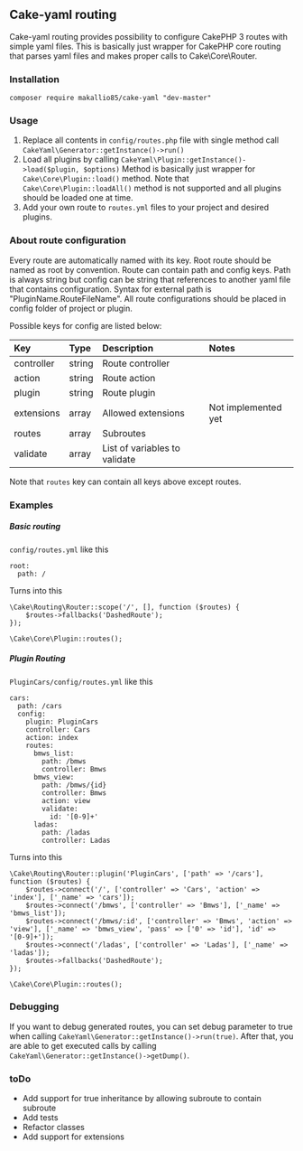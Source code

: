 Cake-yaml routing
-------------------------

Cake-yaml routing provides possibility to configure CakePHP 3 routes with simple yaml files. This is basically just wrapper for CakePHP core routing that parses yaml files and makes proper calls to Cake\Core\Router.

### Installation ###

```composer require makallio85/cake-yaml "dev-master"```

### Usage ###

1. Replace all contents in ```config/routes.php``` file with single method call ```CakeYaml\Generator::getInstance()->run()```
2. Load all plugins by calling ```CakeYaml\Plugin::getInstance()->load($plugin, $options)```  Method is basically just wrapper for ```Cake\Core\Plugin::load()``` method. Note that ```Cake\Core\Plugin::loadAll()``` method is not supported and all plugins should be loaded one at time.
3. Add your own route to ```routes.yml``` files to your project and desired plugins.

### About route configuration ###

Every route are automatically named with its key. Root route should be named as root by convention.
Route can contain path and config keys. Path is always string but config can be string that references to another yaml file that contains configuration. Syntax for external path is "PluginName.RouteFileName". All route configurations should be placed in config folder of project or plugin.

Possible keys for config are listed below:

| Key        | Type   | Description                   | Notes               |
|:-----------|:-------|:------------------------------|:--------------------|
| controller | string | Route controller              |                     |
| action     | string | Route action                  |                     |
| plugin     | string | Route plugin                  |                     |
| extensions | array  | Allowed extensions            | Not implemented yet |
| routes     | array  | Subroutes                     |                     |
| validate   | array  | List of variables to validate |

Note that ```routes``` key can contain all keys above except routes.

### Examples ###

##### Basic routing #####
```config/routes.yml``` like this
```
root:
  path: /
```

Turns into this

```
\Cake\Routing\Router::scope('/', [], function ($routes) {
	$routes->fallbacks('DashedRoute');
});

\Cake\Core\Plugin::routes();
```

##### Plugin Routing #####

```PluginCars/config/routes.yml``` like this

```
cars:
  path: /cars
  config:
    plugin: PluginCars
    controller: Cars
    action: index
    routes:
      bmws_list:
        path: /bmws
        controller: Bmws
      bmws_view:
        path: /bmws/{id}
        controller: Bmws
        action: view
        validate:
          id: '[0-9]+'
      ladas:
        path: /ladas
        controller: Ladas
```

Turns into this

```
\Cake\Routing\Router::plugin('PluginCars', ['path' => '/cars'], function ($routes) {
	$routes->connect('/', ['controller' => 'Cars', 'action' => 'index'], ['_name' => 'cars']);
	$routes->connect('/bmws', ['controller' => 'Bmws'], ['_name' => 'bmws_list']);
	$routes->connect('/bmws/:id', ['controller' => 'Bmws', 'action' => 'view'], ['_name' => 'bmws_view', 'pass' => ['0' => 'id'], 'id' => '[0-9]+']);
	$routes->connect('/ladas', ['controller' => 'Ladas'], ['_name' => 'ladas']);
	$routes->fallbacks('DashedRoute');
});

\Cake\Core\Plugin::routes();
```

### Debugging ###

If you want to debug generated routes, you can set debug parameter to true when calling ```CakeYaml\Generator::getInstance()->run(true)```.
After that, you are able to get executed calls by calling ```CakeYaml\Generator::getInstance()->getDump()```.

### toDo ###

- Add support for true inheritance by allowing subroute to contain subroute
- Add tests
- Refactor classes
- Add support for extensions
